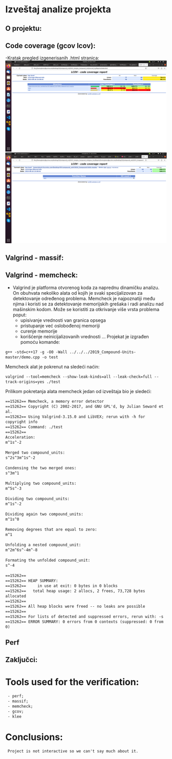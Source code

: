 # Izveštaj analize projekta

## O projektu:

## Code coverage (gcov lcov):
-Kratak pregled izgenerisanih .html stranica:
![image](./screenshots/gcov_01.png)
![image](./screenshots/gcov_04.png)
## Valgrind - massif:
## Valgrind - memcheck:
- Valgrind je platforma otvorenog koda za naprednu dinamičku analizu. On obuhvata nekoliko alata od kojih je svaki specijalizovan za detektovanje određenog problema. Memcheck je najpoznatiji među njima i koristi se za detektovanje memorijskih grešaka i radi analizu nad mašinskim kodom. Može se koristiti za otkrivanje više vrsta problema poput:
    - upisivanje vrednosti van granica opsega
    - pristupanje već oslobođenoj memoriji
    - curenje memorije
    - korišćenje neinicijalizovanih vrednosti ...
Projekat je izgrađen pomoću komande:
```
g++ -std=c++17 -g -O0 -Wall ../../../2019_Compound-Units-master/demo.cpp -o test 
```
Memcheck alat je pokrenut na sledeći naćin:
```
valgrind --tool=memcheck --show-leak-kinds=all --leak-check=full --track-origins=yes ./test
```
Prilikom pokretanja alata memcheck jedan od izveštaja bio je sledeći:
```
==15262== Memcheck, a memory error detector
==15262== Copyright (C) 2002-2017, and GNU GPL'd, by Julian Seward et al.
==15262== Using Valgrind-3.15.0 and LibVEX; rerun with -h for copyright info
==15262== Command: ./test
==15262== 
Acceleration:
m^1s^-2

Merged two compound_units:
s^2s^3m^1s^-2

Condensing the two merged ones:
s^3m^1

Multiplying two compound_units:
m^5s^-3

Dividing two compound_units:
m^1s^-2

Dividing again two compound_units:
m^1s^0

Removing degrees that are equal to zero:
m^1

Unfolding a nested compound_unit:
m^2m^6s^-4m^-8

Formating the unfolded compound_unit:
s^-4

==15262== 
==15262== HEAP SUMMARY:
==15262==     in use at exit: 0 bytes in 0 blocks
==15262==   total heap usage: 2 allocs, 2 frees, 73,728 bytes allocated
==15262== 
==15262== All heap blocks were freed -- no leaks are possible
==15262== 
==15262== For lists of detected and suppressed errors, rerun with: -s
==15262== ERROR SUMMARY: 0 errors from 0 contexts (suppressed: 0 from 0)
```
## Perf

## Zaključci:

# Tools used for the verification:
     - perf;
     - massif;
     - memcheck;
     - gcov;
     - klee

# Conclusions:
     Project is not interactive so we can't say much about it.      
